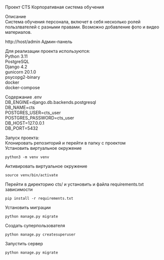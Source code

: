 Проект CTS Корпоративная система обучения

Описание  
Система обучения персонала, включет в себя несколько ролей пользлвателей с разными правами. Возможно добавление фото и видео материалов.

http://host/admin Админ-панель  

Для реализации проекта используются:        
Python 3.11  
PostgreSQL  
Django 4.2  
gunicorn 20.1.0  
psycopg2-binary  
docker  
docker-compose  
    
Содержание .env   
DB_ENGINE=django.db.backends.postgresql  
DB_NAME=cts  
POSTGRES_USER=cts_user  
POSTGRES_PASSWORD=cts_user  
DB_HOST=127.0.0.1  
DB_PORT=5432  


Запуск проекта:  
Клонировать репозиторий и перейти в папку с проектом    
Установить виртуальное окружение 
```commandline
python3 -m venv venv
```
Активировать виртуальное окружение  
```commandline
source venv/bin/activate
```

Перейти в директорию cts/ и установить и файла requirements.txt зависимости
```commandline
pip install -r requirements.txt
```
Установить миграции 
```commandline
python manage.py migrate
```
Создать суперпользователя   
```commandline
python manage.py createsuperuser
```
Запустить сервер
```commandline
python manage.py migrate
```






